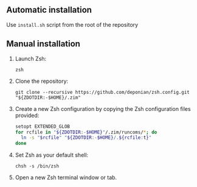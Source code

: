 Automatic installation
------------

  Use ``install.sh`` script from the root of the repository


Manual installation
------------

  1. Launch Zsh:

     ```console
     zsh
     ```

  2. Clone the repository:

     ```console
     git clone --recursive https://github.com/deponian/zsh.config.git "${ZDOTDIR:-$HOME}/.zim"
     ```

  3. Create a new Zsh configuration by copying the Zsh configuration files provided:

     ```sh
     setopt EXTENDED_GLOB
     for rcfile in "${ZDOTDIR:-$HOME}"/.zim/runcoms/*; do
       ln -s "$rcfile" "${ZDOTDIR:-$HOME}/.${rcfile:t}"
     done
     ```

  4. Set Zsh as your default shell:

     ```console
     chsh -s /bin/zsh
     ```

  5. Open a new Zsh terminal window or tab.

